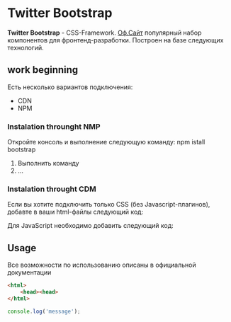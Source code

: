 # Twitter Bootstrap

**Twitter Bootstrap** - CSS-Framework. [Оф.Сайт](https://getbootstrap.com)
популярный набор компонентов для фронтенд-разработки. 
Построен на базе следующих технологий.

## work beginning
Есть несколько вариантов подключения:
* CDN
* NPM


### Instalation throunght NMP
Откройте консоль и выполнение следующую команду: npm istall bootstrap 
1. Выполнить команду
1. ...

### Instalation throught CDM
Если вы хотите подключить только CSS (без Javascript-плагинов), 
добавте в ваши html-файлы следующий код:

Для JavaScript необходимо добавить следующий код:


## Usage
Все возможности по использованию описаны в официальной документации

```html
<html>
    <head><head>
</html>
```

```javascript
console.log('message');
```